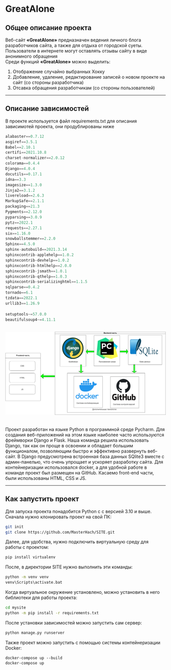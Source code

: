 
# GreatAlone
## Общее описание проекта
Веб-сайт **«GreatAlone»** предназначен ведения личного блога разработчиков сайта, а также для отдыха от городской суеты.
Пользователи в интернете могут оставлять отзывы сайту в виде анонимного обращения<br>
Среди функций **«GreatAlone»** можно выделить:
1. Отображение случайно выбранных Хокку
2. Добавление, удаление, редактирование записей о новом проекте на сайт (со стороны разработчика)
3. Отсавка обращения разработчикам (со стороны пользователей)

---

## Описание зависимостей
В проекте используется файл requirements.txt для описания зависимотей проекта, они продублированы ниже<br>
```groovy
alabaster==0.7.12
asgiref==3.5.1
Babel==2.10.1
certifi==2021.10.8
charset-normalizer==2.0.12
colorama==0.4.4
Django==4.0.4
docutils==0.17.1
idna==3.3
imagesize==1.3.0
Jinja2==3.1.2
livereload==2.6.3
MarkupSafe==2.1.1
packaging==21.3
Pygments==2.12.0
pyparsing==3.0.9
pytz==2022.1
requests==2.27.1
six==1.16.0
snowballstemmer==2.2.0
Sphinx==4.5.0
sphinx-autobuild==2021.3.14
sphinxcontrib-applehelp==1.0.2
sphinxcontrib-devhelp==1.0.2
sphinxcontrib-htmlhelp==2.0.0
sphinxcontrib-jsmath==1.0.1
sphinxcontrib-qthelp==1.0.3
sphinxcontrib-serializinghtml==1.1.5
sqlparse==0.4.2
tornado==6.1
tzdata==2022.1
urllib3==1.26.9

setuptools~=57.0.0
beautifulsoup4~=4.11.1
```
<br>
<a href="https://github.com/worldbeater/dta">
  <img src="стек (1).png">
</a>
<br>
<br><br>
Проект разработан на языке Python в программной среде Pycharm. Для создания веб-приложений на этом языке наиболее часто используются фреймворки Django и Flask.
Наша команда решила использовать Django, так как он проще в освоении и обладает большим функционалом, позволяющим быстро и эффективно развернуть веб-сайт.
В Django предусмотрена встроенная база данных SQlite3 вместе с админ-панелью, что очень упрощает и ускоряет разработку сайта. Для контейнеризации использовался docker,
а для удобной работе в команде проект был размещен на GitHub. Касаемо front-end части, были использованы HTML, CSS и JS.

---

## Как запустить проект
Для запуска проекта понадобится Python с с версией 3.10 и выше. Сначала нужно клонировать проект на свой ПК:
```bash
git init
git clone https://github.com/MasterHach/SITE.git
```
Далее, для удобства, нужно подключить виртуальную среду для работы с проектом:
```bash
pip install virtualenv
```
После, в директории SITE нужно выполнить эти команды:
```bash
python -m venv venv
venv\Scripts\activate.bat
```
Когда виртуальное окружение установлено, можно установить в него библиотеки для работы проекта:
```bash
cd mysite
python -m pip install -r requirements.txt
```
После установки зависимостей можно запустить сам сервер:
```bash
python manage.py runserver
```
Также проект можно запустить с помощью системы контейнеризации Docker:
```docker
docker-compose up --build
docker-compose up
```
